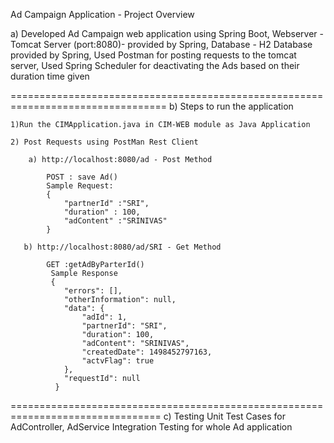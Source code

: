 Ad Campaign Application - Project Overview 

a) Developed Ad Campaign web application using Spring Boot, 
    Webserver -  Tomcat Server (port:8080)- provided by Spring,
    Database - H2 Database provided by Spring,
    Used Postman for posting requests to the tomcat server,
    Used Spring Scheduler for deactivating the Ads based on their duration time given
  
=================================================================================
b) Steps to run the application

	1)Run the CIMApplication.java in CIM-WEB module as Java Application

	2) Post Requests using PostMan Rest Client

		a) http://localhost:8080/ad - Post Method
	 
		    POST : save Ad()
			Sample Request:
			{
				"partnerId" :"SRI",
				"duration" : 100,
				"adContent" :"SRINIVAS"
			}

	   b) http://localhost:8080/ad/SRI - Get Method

			GET :getAdByParterId()
			 Sample Response
			 {
				"errors": [],
				"otherInformation": null,
				"data": {
					"adId": 1,
					"partnerId": "SRI",
					"duration": 100,
					"adContent": "SRINIVAS",
					"createdDate": 1498452797163,
					"actvFlag": true
				},
				"requestId": null
			  }

================================================================================
c) Testing
      Unit Test Cases for AdController, AdService 
      Integration Testing for whole Ad application

